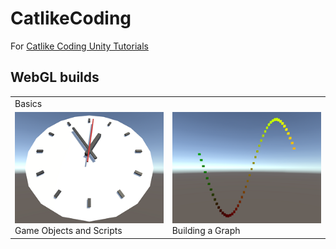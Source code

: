 # CatlikeCoding
For [Catlike Coding Unity Tutorials](https://catlikecoding.com/unity/tutorials/)

## WebGL builds
<table>
  <tr>
    <td colspan="2">Basics</td>
  </tr>
  <tr>
    <td><a href="https://runninglvlan.github.io/CatlikeCoding/Basics-GameObjectsAndScripts/"><img src="/docs/Basics-GameObjectsAndScripts/thumbnail.png" /></a><br>Game Objects and Scripts</td>
    <td><a href="https://runninglvlan.github.io/CatlikeCoding/Basics-BuildingAGraph/"><img src="/docs/Basics-BuildingAGraph/thumbnail.png" /></a><br>Building a Graph</td>
  </tr>
</table>
